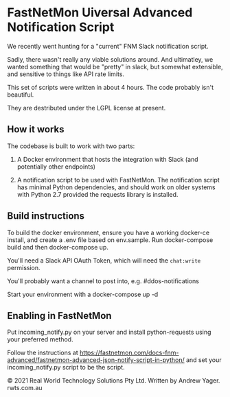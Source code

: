 # FastNetMon Uiversal Advanced Notification Script

We recently went hunting for a "current" FNM Slack notiification script.

Sadly, there wasn't really any viable solutions around. And ultimatley, we
wanted something that would be "pretty" in slack, but somewhat extensible,
and sensitive to things like API rate limits.

This set of scripts were written in about 4 hours. The code probably isn't beautiful.

They are destributed under the LGPL license at present.

## How it works

The codebase is built to work with two parts:

1. A Docker environment that hosts the integration with Slack (and potentially
other endpoints)

2. A notification script to be used with FastNetMon. The notification script has
minimal Python dependencies, and should work on older systems with Python 2.7
provided the requests library is installed.

## Build instructions

To build the docker environment, ensure you have a working docker-ce install,
and create a .env file based on env.sample. Run docker-compose build and then
docker-compose up.

You'll need a Slack API OAuth Token, which will need the `chat:write` permission.

You'll probably want a channel to post into, e.g. #ddos-notifications

Start your environment with a docker-compose up -d

## Enabling in FastNetMon

Put incoming_notify.py on your server and install python-requests using your
preferred method.

Follow the instructions at https://fastnetmon.com/docs-fnm-advanced/fastnetmon-advanced-json-notify-script-in-python/
and set your incoming_notify.py script to be the script.

&copy; 2021 Real World Technology Solutions Pty Ltd. Written by Andrew Yager. rwts.com.au